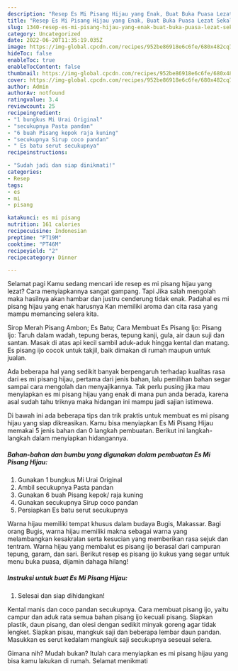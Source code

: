 ```yaml
---
description: "Resep Es Mi Pisang Hijau yang Enak, Buat Buka Puasa Lezat Sekali"
title: "Resep Es Mi Pisang Hijau yang Enak, Buat Buka Puasa Lezat Sekali"
slug: 1340-resep-es-mi-pisang-hijau-yang-enak-buat-buka-puasa-lezat-sekali
category: Uncategorized
date: 2022-06-20T11:35:19.035Z
image: https://img-global.cpcdn.com/recipes/952be86918e6c6fe/680x482cq70/es-mi-pisang-hijau-foto-resep-utama.jpg
hideToc: false
enableToc: true
enableTocContent: false
thumbnail: https://img-global.cpcdn.com/recipes/952be86918e6c6fe/680x482cq70/es-mi-pisang-hijau-foto-resep-utama.jpg
cover: https://img-global.cpcdn.com/recipes/952be86918e6c6fe/680x482cq70/es-mi-pisang-hijau-foto-resep-utama.jpg
author: Admin
authorAv: notfound
ratingvalue: 3.4
reviewcount: 25
recipeingredient:
- "1 bungkus Mi Urai Original"
- "secukupnya Pasta pandan"
- "6 buah Pisang kepok raja kuning"
- "secukupnya Sirup coco pandan"
- " Es batu serut secukupnya"
recipeinstructions:

- "Sudah jadi dan siap dinikmati!"
categories:
- Resep
tags:
- es
- mi
- pisang

katakunci: es mi pisang 
nutrition: 161 calories
recipecuisine: Indonesian
preptime: "PT19M"
cooktime: "PT46M"
recipeyield: "2"
recipecategory: Dinner

---
```



Selamat pagi Kamu sedang mencari ide resep es mi pisang hijau yang lezat? Cara menyiapkannya sangat gampang. Tapi Jika salah mengolah maka hasilnya akan hambar dan justru cenderung tidak enak. Padahal es mi pisang hijau yang enak harusnya Kan memiliki aroma dan cita rasa yang mampu memancing selera kita.


Sirop Merah Pisang Ambon; Es Batu; Cara Membuat Es Pisang Ijo: Pisang Ijo: Taruh dalam wadah, tepung beras, tepung kanji, gula, air daun suji dan santan. Masak di atas api kecil sambil aduk-aduk hingga kental dan matang. Es pisang ijo cocok untuk takjil, baik dimakan di rumah maupun untuk jualan.

Ada beberapa hal yang sedikit banyak berpengaruh terhadap kualitas rasa dari es mi pisang hijau, pertama dari jenis bahan, lalu pemilihan bahan segar sampai cara mengolah dan menyajikannya. Tak perlu pusing jika mau menyiapkan es mi pisang hijau yang enak di mana pun anda berada, karena asal sudah tahu triknya maka hidangan ini mampu jadi sajian istimewa.


Di bawah ini ada beberapa tips dan trik praktis untuk membuat es mi pisang hijau yang siap dikreasikan. Kamu bisa menyiapkan Es Mi Pisang Hijau memakai 5 jenis bahan dan 0 langkah pembuatan. Berikut ini langkah-langkah dalam menyiapkan hidangannya.

<!--inarticleads1-->

##### Bahan-bahan dan bumbu yang digunakan dalam pembuatan Es Mi Pisang Hijau:

1. Gunakan 1 bungkus Mi Urai Original
1. Ambil secukupnya Pasta pandan
1. Gunakan 6 buah Pisang kepok/ raja kuning
1. Gunakan secukupnya Sirup coco pandan
1. Persiapkan  Es batu serut secukupnya


Warna hijau memiliki tempat khusus dalam budaya Bugis, Makassar. Bagi orang Bugis, warna hijau memiliki makna sebagai warna yang melambangkan kesakralan serta kesucian yang memberikan rasa sejuk dan tentram. Warna hijau yang membalut es pisang ijo berasal dari campuran tepung, garam, dan sari. Berikut resep es pisang ijo kukus yang segar untuk menu buka puasa, dijamin dahaga hilang! 

<!--inarticleads2-->

##### Instruksi untuk buat Es Mi Pisang Hijau:


1. Selesai dan siap dihidangkan!

Kental manis dan coco pandan secukupnya. Cara membuat pisang ijo, yaitu campur dan aduk rata semua bahan pisang ijo kecuali pisang. Siapkan plastik, daun pisang, dan olesi dengan sedikit minyak goreng agar tidak lengket. Siapkan pisau, mangkuk saji dan beberapa lembar daun pandan. Masukkan es serut kedalam mangkuk saji secukupnya seseuai selera. 

Gimana nih? Mudah bukan? Itulah cara menyiapkan es mi pisang hijau yang bisa kamu lakukan di rumah. Selamat menikmati
